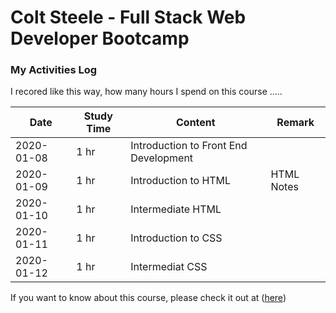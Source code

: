 # Colt Steele - Full Stack Web Developer Bootcamp

### My Activities Log

I recored like this way, how many hours I spend on this course .....

| Date | Study Time | Content | Remark
| ------ | ------ | ------ | ------ |
| 2020-01-08 | 1 hr | Introduction to Front End Development | 
| 2020-01-09 | 1 hr | Introduction to HTML | HTML Notes 
| 2020-01-10 | 1 hr | Intermediate HTML | 
| 2020-01-11 | 1 hr | Introduction to CSS | 
| 2020-01-12 | 1 hr | Intermediat CSS | 
  
If you want to know about this course, please check it out at ([here])


[here]: <https://github.com/poepoedarli/FullStackDev/blob/master/README.md>
